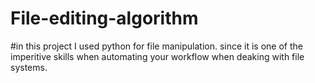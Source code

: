# File-editing-algorithm
#in this project I used python for file manipulation. since it is one of the imperitive skills when automating your workflow when deaking with file systems. 
